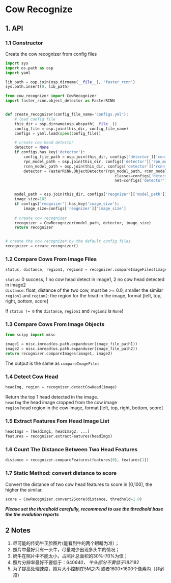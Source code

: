 # Cow Recognize 

## 1. API

### 1.1 Constructor

Create the cow recognizer from config files

```python
import sys
import os.path as osp
import yaml

lib_path = osp.join(osp.dirname(__file__), 'faster_rcnn')
sys.path.insert(0, lib_path)

from cow_recognizer import CowRecognizer
import faster_rcnn.object_detector as FasterRCNN


def create_recognizer(config_file_name='configs.yml'):
    # load config file
    this_dir = osp.dirname(osp.abspath(__file__))
    config_file = osp.join(this_dir, config_file_name)
    configs = yaml.load(open(config_file))

    # create cow head detector
    detector = None
    if configs.has_key('detector'):
        config_file_path = osp.join(this_dir, configs['detector']['config_file_path'])
        rpn_model_path = osp.join(this_dir, configs['detector']['rpn_model_path'])
        rcnn_model_path = osp.join(this_dir, configs['detector']['rcnn_model_path'])
        detector = FasterRCNN.ObjectDetector(rpn_model_path, rcnn_model_path, config_file_path,
                                                classes=configs['detector']['classes'],
                                                net=configs['detector']['net'])


    model_path = osp.join(this_dir, configs['reognizer']['model_path'])
    image_size=182
    if configs['reognizer'].has_key('image_size'):
        image_size=configs['reognizer']['image_size']
    
    # create cow recognizer
    recognizer = CowRecognizer(model_path, detector, image_size)
    return recognizer


# create the cow recognizer by the default config files
recognizer = create_recognizer()

```


### 1.2  Compare Cows From Image Files

```python
status, distance, region1, region2 = recognizer.compareImageFiles(image1_path, image2_path)
```

`status`: 0 success, 1 no cow head detect in image1, 2 no cow head detected in image2          
`distance`: float, distance of the two cow, must be >= 0.0, smaller the similar       
`region1` and `region2`: the region for the head in the image, format [left, top, right, bottom, score]

If `status != 0` the `distance`, `region1` and `region2` is `None`!


### 1.3 Compare Cows From Image Objects

```python
from scipy import misc

image1 = misc.imread(os.path.expanduser(image_file_path1))
image2 = misc.imread(os.path.expanduser(image_file_path2))
return recognizer.compareImages(image1, image2)
```

The output is the same as `compareImageFiles`


### 1.4 Detect Cow Head

```python
headImg, region = recognizer.detectCowHead(image)
```

Return the top 1 head detected in the image.        
`headImg` the head image cropped from the cow image          
`region` head region in the cow image, format [left, top, right, bottom, score]  


### 1.5 Extract Features Fom Head Image List


```python
headImgs = [headImg1, headImag2, ...]
features = recognizer.extractFeatures(headImgs)
```


### 1.6 Count The Distance Between Two Head Features

```python
distance = recognizer.compareFeatures(features[0], features[1])
```


### 1.7 Static Method: convert distance to score

Convert the distance of two cow head features to score in [0,100], the higher the similar.

```python
score = CowRecognizer.convert2Score(distance, thredhold=1.0)
```

***Please set the thredhold carefully, recommend to use the thredhold base the the evalution reports***


## 2 Notes

1. 尽可能的传奶牛正脸图片(能看到牛的两个眼睛为准）；     
1. 照片中最好只有一头牛，尽量减少出现多头牛的情况；     
1. 奶牛在照片中不能太小，占照片总面积的30%-70%为佳；
1. 照片分辨率最好不要低于：640*640， 牛头部分不要低于182*182
1. 为了提高处理速度，照片大小控制在5M之内 或者1600*1600个像素内（非必须）  